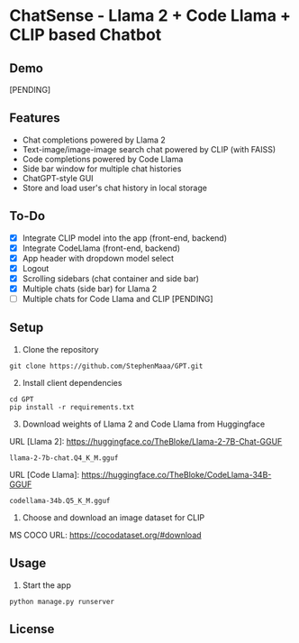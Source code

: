 # ChatSense - Llama 2 + Code Llama + CLIP based Chatbot 

## Demo 
[PENDING]

## Features

- Chat completions powered by Llama 2 
- Text-image/image-image search chat powered by CLIP (with FAISS) 
- Code completions powered by Code Llama 
- Side bar window for multiple chat histories 
- ChatGPT-style GUI 
- Store and load user's chat history in local storage 
 
## To-Do

- [X] Integrate CLIP model into the app (front-end, backend) 
- [X] Integrate CodeLlama (front-end, backend) 
- [X] App header with dropdown model select 
- [X] Logout 
- [X] Scrolling sidebars (chat container and side bar) 
- [X] Multiple chats (side bar) for Llama 2 
- [ ] Multiple chats for Code Llama and CLIP [PENDING] 

## Setup

1. Clone the repository

```
git clone https://github.com/StephenMaaa/GPT.git
```

2. Install client dependencies

```
cd GPT
pip install -r requirements.txt
```

3. Download weights of Llama 2 and Code Llama from Huggingface 

URL [Llama 2]: https://huggingface.co/TheBloke/Llama-2-7B-Chat-GGUF 

```
llama-2-7b-chat.Q4_K_M.gguf 
```

URL [Code Llama]: https://huggingface.co/TheBloke/CodeLlama-34B-GGUF 

```
codellama-34b.Q5_K_M.gguf 
```

1. Choose and download an image dataset for CLIP 

MS COCO URL: https://cocodataset.org/#download 

## Usage
1. Start the app 
```
python manage.py runserver
```

## License